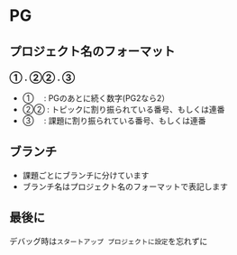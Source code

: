 # PG
## プロジェクト名のフォーマット
### ① . ②② . ③
- ①　 : PGのあとに続く数字(PG2なら2）
- ②② : トピックに割り振られている番号、もしくは連番
- ③　 : 課題に割り振られている番号、もしくは連番
## ブランチ
- 課題ごとにブランチに分けています
- ブランチ名はプロジェクト名のフォーマットで表記します
## 最後に
デバッグ時は`スタートアップ プロジェクトに設定`を忘れずに
